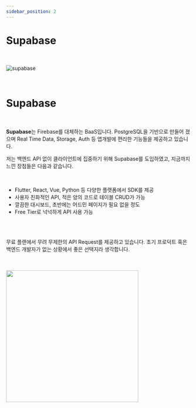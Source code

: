 ```yaml
---
sidebar_position: 2
---
```


# Supabase

<br/>

![supabase](https://cdn-images-1.medium.com/max/1600/1*_5tHd45wRjtvRjmbGw8arQ.jpeg)

<br/>

# Supabase

<br/>


**Supabase**는 Firebase를 대체하는 BaaS입니다. PostgreSQL을 기반으로 만들어 졌으며 Real Time Data, Storage, Auth 등 앱개발에 편리한 기능들을 제공하고 있습니다.

저는 백엔드 API 없이 클라이언트에 집중하기 위해 Supabase를 도입하였고, 지금까지 느낀 장점들은 다음과 같습니다.

<br/>

- Flutter, React, Vue, Python 등 다양한 플랫폼에서 SDK를 제공
- 사용자 친화적인 API, 적은 양의 코드로 테이블 CRUD가 가능
- 깔끔한 대시보드, 초반에는 어드민 페이지가 필요 없을 정도
- Free Tier로 넉넉하게 API 사용 가능

<br/>
<br/>

무료 플랜에서 무려 무제한의 API Request를 제공하고 있습니다. 초기 프로덕트 혹은 백엔드 개발자가 없는 상황에서 좋은 선택지라 생각합니다.

<br/>
<br/>

<img src="/img/sideproject/insights/supabase_price.png" width="360px"/>
